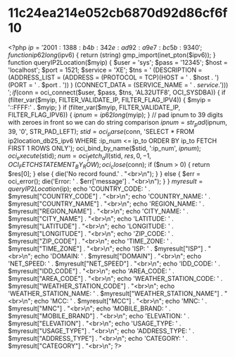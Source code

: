# 11c24ea214e052cb6870d92d86cf6f10
&lt;?php $ip = '2001:1388:b4b:342e:ad92:a9e7:bc5b:9340'; function ip62long($ipv6) { return (string) gmp_import(inet_pton($ipv6)); } function queryIP2Location($myip) { $user = 'sys'; $pass = '12345'; $host = 'localhost'; $port = 1521; $service = 'XE'; $tns = ' (DESCRIPTION = (ADDRESS_LIST = (ADDRESS = (PROTOCOL = TCP)(HOST = ' . $host . ')(PORT = ' . $port . ')) ) (CONNECT_DATA = (SERVICE_NAME = ' . $service . ') ) )'; if ($conn = oci_connect($user, $pass, $tns, 'AL32UTF8', OCI_SYSDBA)) { if (filter_var($myip, FILTER_VALIDATE_IP, FILTER_FLAG_IPV4)) { $myip = '::FFFF:' . $myip; } if (filter_var($myip, FILTER_VALIDATE_IP, FILTER_FLAG_IPV6)) { $ipnum = ip62long($myip); } // pad ipnum to 39 digits with zeroes in front so we can do string comparison $ipnum = str_pad($ipnum, 39, '0', STR_PAD_LEFT); $stid = oci_parse($conn, 'SELECT * FROM ip2location_db25_ipv6 WHERE :ip_num &lt;= ip_to ORDER BY ip_to FETCH FIRST 1 ROWS ONLY'); oci_bind_by_name($stid, ':ip_num', $ipnum); oci_execute($stid); $num = oci_fetch_all($stid, $res, 0, -1, OCI_FETCHSTATEMENT_BY_ROW); oci_close($conn); if ($num > 0) { return $res[0]; } else { die('No record found.' . "&lt;br>\n"); } } else { $err = oci_error(); die('Error: ' . $err['message'] . "&lt;br>\n"); } } $myresult = queryIP2Location($ip); echo 'COUNTRY_CODE: ' . $myresult["COUNTRY_CODE"] . "&lt;br>\n"; echo 'COUNTRY_NAME: ' . $myresult["COUNTRY_NAME"] . "&lt;br>\n"; echo 'REGION_NAME: ' . $myresult["REGION_NAME"] . "&lt;br>\n"; echo 'CITY_NAME: ' . $myresult["CITY_NAME"] . "&lt;br>\n"; echo 'LATITUDE: ' . $myresult["LATITUDE"] . "&lt;br>\n"; echo 'LONGITUDE: ' . $myresult["LONGITUDE"] . "&lt;br>\n"; echo 'ZIP_CODE: ' . $myresult["ZIP_CODE"] . "&lt;br>\n"; echo 'TIME_ZONE: ' . $myresult["TIME_ZONE"] . "&lt;br>\n"; echo 'ISP: ' . $myresult["ISP"] . "&lt;br>\n"; echo 'DOMAIN: ' . $myresult["DOMAIN"] . "&lt;br>\n"; echo 'NET_SPEED: ' . $myresult["NET_SPEED"] . "&lt;br>\n"; echo 'IDD_CODE: ' . $myresult["IDD_CODE"] . "&lt;br>\n"; echo 'AREA_CODE: ' . $myresult["AREA_CODE"] . "&lt;br>\n"; echo 'WEATHER_STATION_CODE: ' . $myresult["WEATHER_STATION_CODE"] . "&lt;br>\n"; echo 'WEATHER_STATION_NAME: ' . $myresult["WEATHER_STATION_NAME"] . "&lt;br>\n"; echo 'MCC: ' . $myresult["MCC"] . "&lt;br>\n"; echo 'MNC: ' . $myresult["MNC"] . "&lt;br>\n"; echo 'MOBILE_BRAND: ' . $myresult["MOBILE_BRAND"] . "&lt;br>\n"; echo 'ELEVATION: ' . $myresult["ELEVATION"] . "&lt;br>\n"; echo 'USAGE_TYPE: ' . $myresult["USAGE_TYPE"] . "&lt;br>\n"; echo 'ADDRESS_TYPE: ' . $myresult["ADDRESS_TYPE"] . "&lt;br>\n"; echo 'CATEGORY: ' . $myresult["CATEGORY"] . "&lt;br>\n"; ?>
